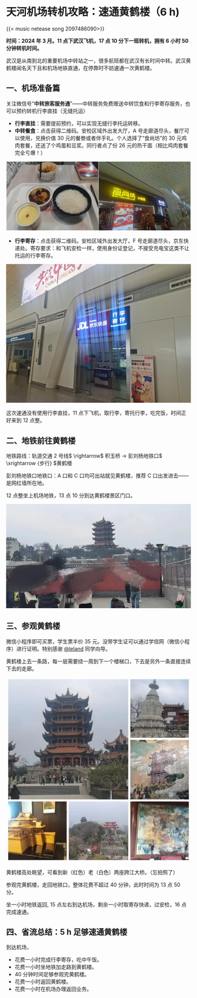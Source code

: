 # 天河机场转机攻略：速通黄鹤楼（6 h)


{{< music netease song 2097486090>}} 

**时间：2024 年 3 月。11 点下武汉飞机，17 点 10 分下一班转机，拥有 6 小时 50 分钟转机时间。**

武汉是从南到北的重要机场中转站之一，很多航班都在武汉有长时间中转。武汉黄鹤楼闻名天下且和机场地铁直通，在停靠时不妨速通一次黄鹤楼。

## 一、机场准备篇

关注微信号“**中转旅客服务通**”——中转服务免费赠送中转饮食和行李寄存服务，也可以预约转机行李直挂（无缝托运）

-   **行李直挂**：需要提前预约，可以实现无缝行李托运转移。
-   **中转餐食**：点击获得二维码。安检区域外出发大厅，A 号走廊道尽头，餐厅可以使用，兑换价值 30 元的餐劵或者伴手礼。个人选择了“食尚坊”的 30 元鸡肉套餐，还送了个鸡蛋和豆浆。同行者点了份 26 元的热干面（相比鸡肉套餐完全亏爆！）

![“食尚坊”的30元鸡肉套餐:小鸡炖蘑菇，蒸蛋，米饭加送的鸡蛋和豆浆](/img/速通黄鹤楼.zh-cn-20240523111540677.webp)

-   **行李寄存**：点击获得二维码。安检区域外出发大厅，F 号走廊道尽头，京东快递处。寄存要求：和飞机安检一样，使用身份证登记，不接受充电宝这类不让托运的行李寄存。

![原谅我的手机曝光](/img/速通黄鹤楼.zh-cn-20240523111601805.webp)

这次速通没有使用行李直挂，11 点下飞机，取行李，寄托行李，吃完饭，时间正好来到 12 点整。

## 二、地铁前往黄鹤楼

地铁路线：轨道交通 2 号线$ \rightarrow$ 积玉桥 $\rightarrow$ 彭刘杨地铁口$ \xrightarrow {步行} $黄鹤楼

彭刘杨地铁口地铁口：A 口和 C 口均可出站就见黄鹤楼，推荐 C 口出发进去——是网红墙所在地。

12 点整坐上机场地铁，13 点 10 分到达黄鹤楼景区门口。

![网红墙，为了肖像权打个码先](/img/速通黄鹤楼.zh-cn-20240523111619025.webp)

## 三、参观黄鹤楼

微信小程序即可买票，学生票半价 35 元。没带学生证可以通过学信网（微信小程序）进行证明。特别感谢 [@leland](https://blog.yllhwa.com/) 同学向导。

黄鹤楼上去一条路，每一层需要绕一周到下一个楼梯口，下去是另外一条直接连续下去的走廊。

![确实没什么好玩的](/img/速通黄鹤楼.zh-cn-20240523111639884.webp)

黄鹤楼高处眺望，可看到新（红色）老（白色）两座跨江大桥。（忘拍照了）

参观完黄鹤楼，走回地铁口，整体花费不超过 40 分钟，此时时间为 13 点 50 分。

坐一小时地铁返回, 15 点左右到达机场，剩余一小时取寄存快递，过安检，16 点完成速通。

## 四、省流总结：5 h 足够速通黄鹤楼

到达机场，

-   花费一小时完成行李寄存，吃中午饭。
-   花费一小时坐地铁加走路到黄鹤楼。
-   40 分钟时间足够参观完黄鹤楼。
-   花费一小时返回黄鹤楼。
-   花费一小时在机场办理返回业务。

